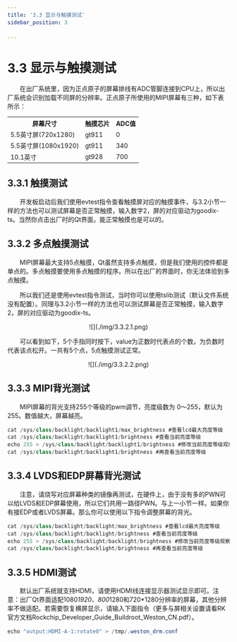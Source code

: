 ```yaml
---
title: '3.3 显示与触摸测试'
sidebar_position: 3

---
```


# 3.3 显示与触摸测试

&emsp;&emsp;在出厂系统里，因为正点原子的屏幕排线有ADC管脚连接到CPU上，所以出厂系统会识别加载不同屏的分辨率。正点原子所使用的MIPI屏幕有三种，如下表所示：

<div class="clrk3568f_center-table-div">
<table class="clrk3568f_center-table">
  <tr>
    <th>屏幕尺寸</th>
    <th>触摸芯片</th>
    <th>ADC值</th>
  </tr>
  <tr>
    <td>5.5英寸屏(720x1280)</td>
    <td>gt911</td>
    <td>0</td>
  </tr>
  <tr>
    <td>5.5英寸屏(1080x1920)</td>
    <td>gt911</td>
    <td>340</td>
  </tr>
  <tr>
    <td>10.1英寸</td>
    <td>gt928</td>
    <td>700</td>
  </tr>
</table>
</div>

## 3.3.1 触摸测试

&emsp;&emsp;开发板启动后我们使用evtest指令查看触摸屏对应的触摸事件，与3.2小节一样的方法也可以测试屏幕是否正常触摸，输入数字2，屏的对应驱动为goodix-ts。当然你点击出厂时的Qt界面，能正常触摸也是可以的。

## 3.3.2 多点触摸测试

&emsp;&emsp;MIPI屏幕最大支持5点触摸，Qt虽然支持多点触摸，但是我们使用的控件都是单点的。多点触摸要使用多点触摸的程序。所以在出厂的界面时，你无法体验到多点触摸。

&emsp;&emsp;所以我们还是使用evtest指令测试，当时你可以使用tslib测试（默认文件系统没有配置）。同理与3.2小节一样的方法也可以测试屏幕是否正常触摸，输入数字2，屏的对应驱动为goodix-ts。

<center>
![](./img/3.3.2.1.png)
</center>


&emsp;&emsp;可以看到如下，5个手指同时按下，value为正数时代表点的个数，为负数时代表该点松开。一共有5个点，5点触摸测试正常。

<center>
![](./img/3.3.2.2.png)
</center>

## 3.3.3 MIPI背光测试

&emsp;&emsp;MIPI屏幕的背光支持255个等级的pwm调节，亮度级数为 0～255，默认为255。数值越大，屏幕越亮。

```c#
cat /sys/class/backlight/backlight1/max_brightness #查看lcd最大亮度等级
cat /sys/class/backlight/backlight1/brightness #查看当前亮度等级
echo 255 > /sys/class/backlight/backlight1/brightness #修改当前亮度等级观察屏的亮度变化
cat /sys/class/backlight/backlight1/brightness #再查看当前亮度等级
```

## 3.3.4 LVDS和EDP屏幕背光测试

&emsp;&emsp;注意，请烧写对应屏幕种类的镜像再测试，在硬件上，由于没有多的PWN可以给LVDS和EDP屏幕使用，所以它们共用一路径PWN。与上一小节一样。如果你有接EDP或者LVDS屏幕。那么你可以使用以下指令调整屏幕的背光。

```c#
cat /sys/class/backlight/backlight/max_brightness #查看lcd最大亮度等级
cat /sys/class/backlight/backlight/brightness #查看当前亮度等级
echo 255 > /sys/class/backlight/backlight/brightness #修改当前亮度等级观察屏的亮度变化
cat /sys/class/backlight/backlight/brightness #再查看当前亮度等级
```

## 3.3.5 HDMI测试

&emsp;&emsp;默认出厂系统就支持HDMI，请使用HDMI线连接显示器测试显示即可。注意：出厂Qt界面适配1080*1920、800*1280和720*1280分辨率的屏幕，其他分辨率不做适配。若需要恢复横屏显示，请输入下面指令（更多与屏相关设置请看RK官方文档Rockchip_Developer_Guide_Buildroot_Weston_CN.pdf）。

```c#
echo "output:HDMI-A-1:rotate0" > /tmp/.weston_drm.conf
```


